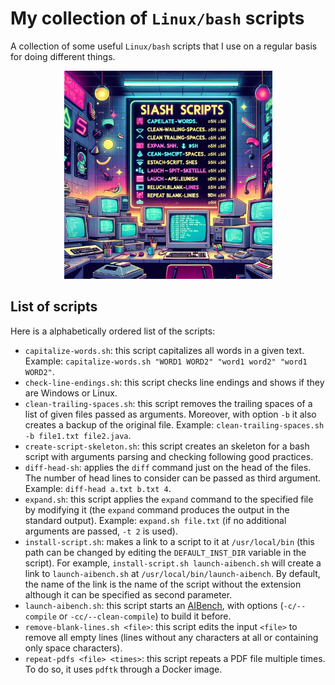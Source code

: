 # My collection of `Linux/bash` scripts

A collection of some useful `Linux/bash` scripts that I use on a regular basis for doing different things.

<p align="center">
    <img src="artwork.png" alt="90s Computing Illustration" width="333"/>
</p>

## List of scripts
Here is a alphabetically ordered list of the scripts:
- `capitalize-words.sh`: this script capitalizes all words in a given text. Example: `capitalize-words.sh "WORD1 WORD2" "word1 word2" "word1 WORD2"`.
- `check-line-endings.sh`: this script checks line endings and shows if they are Windows or Linux.
- `clean-trailing-spaces.sh`: this script removes the trailing spaces of a list of given files passed as arguments. Moreover, with option `-b` it also creates a backup of the original file. Example: `clean-trailing-spaces.sh -b file1.txt file2.java`.
- `create-script-skeleton.sh`: this script creates an skeleton for a bash script with arguments parsing and checking following good practices.
- `diff-head-sh`: applies the `diff` command just on the head of the files. The number of head lines to consider can be passed as third argument. Example: `diff-head a.txt b.txt 4`.
- `expand.sh`: this script applies the `expand` command to the specified file by modifying it (the `expand` command produces the output in the standard output). Example: `expand.sh file.txt` (if no additional arguments are passed, `-t 2` is used).
- `install-script.sh`: makes a link to a script to it at `/usr/local/bin` (this path can be changed by editing the `DEFAULT_INST_DIR` variable in the script). For example, `install-script.sh launch-aibench.sh` will create a link to `launch-aibench.sh` at `/usr/local/bin/launch-aibench`. By default, the name of the link is the name of the script without the extension although it can be specified as second parameter.
- `launch-aibench.sh`: this script starts an [AIBench](http://www.aibench.org/), with options (`-c/--compile` or `-cc/--clean-compile`) to build it before.
- `remove-blank-lines.sh <file>`: this script edits the input `<file>` to remove all empty lines (lines without any characters at all or containing only space characters).
- `repeat-pdfs <file> <times>`: this script repeats a PDF file multiple times. To do so, it uses `pdftk` through a Docker image.
